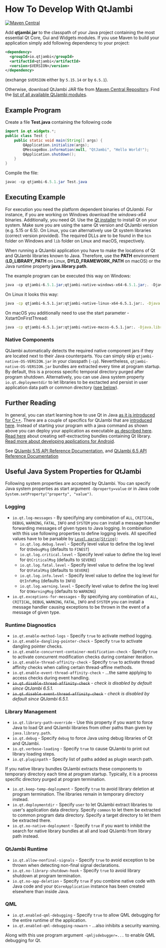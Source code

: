 # How To Develop With QtJambi

[![Maven Central](https://maven-badges.herokuapp.com/maven-central/io.qtjambi/qtjambi/badge.svg)](https://search.maven.org/artifact/io.qtjambi/qtjambi)

Add **qtjambi.jar** to the classpath of your Java project containing the most 
essential Qt Core, Gui and Widgets modules. If you use Maven to build your application simply add following dependency
to your project:

```xml
<dependency>
  <groupId>io.qtjambi</groupId>
  <artifactId>qtjambi</artifactId>
  <version>$VERSION</version>
</dependency>
```
(exchange `$VERSION` either by `5.15.14` or by `6.5.1`).

Otherwise, download QtJambi JAR file from [Maven Central Repository](https://search.maven.org/artifact/io.qtjambi/qtjambi/).
Find the [list of all available QtJambi modules](www/Modules.md).

## Example Program

Create a file **Test.java** containing the following code

``` java
import io.qt.widgets.*;
public class Test {
    public static void main(String[] args) {
        QApplication.initialize(args);
        QMessageBox.information(null, "QtJambi", "Hello World!");
        QApplication.shutdown();
    }
}
```

Compile the file:

``` powershell
javac -cp qtjambi-6.5.1.jar Test.java
```

## Executing Example

For execution you need the platform dependent binaries of *QtJambi*. For
instance, if you are working on Windows download the *windows-x64*
binaries. Additionally, you need *Qt*. Use the [Qt
installer](https://www.qt.io/download-qt-installer) to install Qt on
your system. Make sure you are using the same Qt version and QtJambi
version (e.g. 5.15 or 6.5). On Linux, you can alternatively use Qt system libraries (correct version provided).
The required DLLs are to be found in the `bin` folder on Windows and `lib` folder on Linux and macOS, respectively. 

When running a QtJambi application you have to make the locations of Qt
and QtJambi libraries known to Java. Therefore, use the **PATH**
environment (**LD\_LIBRARY\_PATH** on Linux, **DYLD\_FRAMEWORK\_PATH** on
macOS) or the Java runtime property **java.library.path**.

The example program can be executed this way on Windows:

``` powershell
java -cp qtjambi-6.5.1.jar;qtjambi-native-windows-x64-6.5.1.jar;. -Djava.library.path=C:\Qt\6.5.1\msvc2019_64\bin Test
```

On Linux it looks this way:

``` bash
java -cp qtjambi-6.5.1.jar:qtjambi-native-linux-x64-6.5.1.jar:. -Djava.library.path=<path to>/Qt/6.5.1/gcc_64/lib Test
```

On macOS you additionally need to use the start parameter -XstartOnFirstThread:

``` bash
java -cp qtjambi-6.5.1.jar:qtjambi-native-macos-6.5.1.jar:. -Djava.library.path=<path to>/Qt/6.5.1/macos/lib -XstartOnFirstThread Test
```

### Native Components

QtJambi automatically detects the required native component jars if they are located next to their Java counterparts.
You can simply skip `qtjambi-native-OS-VERSION.jar` in your classpath (`-cp`). Nevertheless, `qtjambi-native-OS-VERSION.jar` bundles are
extracted every time at program startup. By default, this is a process specific temporal directory purged after program shutdown.
Alternatively, you can use Java system property `io.qt.deploymentdir` to let libraries to be exctacted and persist in user 
application data path or common directory ([see below](#library-management)).

## Further Reading

In general, you can start learning how to use Qt in Java [as it is
introduced for
C++](https://doc.qt.io/qt-6/gettingstarted.html#create-your-first-applications).
There are a couple of specifics for QtJambi that are [introduced
here](Characteristics-of-QtJambi.md). Instead of starting your
program with a java command as shown above you can deploy your
application as executable [as described
here](How-to-deploy-QtJambi-applications.md).
[Read here](www/How-to-bundle-Qt-libraries.md) about creating self-exctracting bundles containing Qt library.
[Read more about developing applications for Android](Android.md).

See [QtJambi 5.15 API Reference
Documentation](https://doc.qtjambi.io/5.15.14/),
and [QtJambi 6.5 API Reference
Documentation](https://doc.qtjambi.io/6.5.1/)

## Useful Java System Properties for QtJambi

Following system properties are accepted by QtJambi.
You can specify Java system properties as start argument `-Dproperty=value` or in Java code `System.setProperty("property", "value")`.

### Logging

* `io.qt.log-messages` - By specifying any combination of `ALL`, `CRITICAL`, `DEBUG`, `WARNING`, `FATAL`, `INFO` and `SYSTEM` you can install a message handler forwarding messages of given types to Java logging. In combination with this use following properties to define logging levels. All specified values have to be parsable by [`Level.parse(String)`](https://docs.oracle.com/en/java/javase/11/docs/api/java.logging/java/util/logging/Level.html#parse(java.lang.String)):
    * `io.qt.log.debug.level` - Specify level value to define the log level for `QtDebugMsg` (defaults to `FINEST`)
    * `io.qt.log.critical.level` - Specify level value to define the log level for `QtCriticalMsg` (defaults to `SEVERE`)
    * `io.qt.log.fatal.level` - Specify level value to define the log level for `QtFatalMsg` (defaults to `SEVERE`)
    * `io.qt.log.info.level` - Specify level value to define the log level for `QtInfoMsg` (defaults to `INFO`)
    * `io.qt.log.warning.level` - Specify level value to define the log level for `QtWarningMsg` (defaults to `WARNING`)
* `io.qt.exceptions-for-messages` - By specifying any combination of `ALL`, `CRITICAL`, `DEBUG`, `WARNING`, `FATAL`, `INFO` and `SYSTEM` you can install a message handler causing exceptions to be thrown in the event of a message of given type.

### Runtime Diagnostics

* `io.qt.enable-method-logs` - Specify `true` to activate method logging.
* `io.qt.enable-dangling-pointer-check` - Specify `true` to activate dangling pointer checks.
* `io.qt.enable-concurrent-container-modification-check` - Specify `true` to activate concurrent modification checks during container iteration.
* `io.qt.enable-thread-affinity-check` - Specify `true` to activate thread affinity checks when calling certain thread-affine methods.
* `io.qt.enable-event-thread-affinity-check` - ...the same applying to access checks during event handling.
* ~~`io.qt.disable-thread-affinity-check`~~ - _check is disabled by default since QtJambi 6.5.1._
* ~~`io.qt.disable-event-thread-affinity-check`~~ - _check is disabled by default since QtJambi 6.5.1._

### Library Management

* `io.qt.library-path-override` - Use this property if you want to force Java to load Qt and QtJambi libraries from other paths than given by `java.library.path`.
* `io.qt.debug` - Specify `debug` to force Java using debug libraries of Qt and QtJambi.
* `io.qt.verbose-loading` - Specify `true` to cause QtJambi to print out library loading steps.
* `io.qt.pluginpath` - Specify list of paths added as plugin search path.

If you native library bundles QtJambi extracts these components to temporary directory each time at program startup. Typically, it is a process specific directory purged at program termination.

* `io.qt.keep-temp-deployment` - Specify `true` to avoid library deletion at program termination. The libraries remain in temporary directory instead.
* `io.qt.deploymentdir` - Specify `user` to let QtJambi extract libraries to user's application data directory. Specify `common` to let them be extracted to common program data directory. Specify a target directory to let them be extracted there.
* `io.qt.no-native-deployment` - Specify `true` if you want to inhibit the search for native library bundles at all and load QtJambi from library path instead.

### QtJambi Runtime

* `io.qt.allow-nonfinal-signals` - Specify `true` to avoid exception to be thrown when detecting non-final signal declarations.
* `io.qt.no-library-shutdown-hook` - Specify `true` to avoid library shutdown at program termination.
* `io.qt.no-app-deletion` - Specify `true` if you combine native code with Java code and your `QCoreApplication` instance has been created elsewhere than inside Java.

### QML

* `io.qt.enabled-qml-debugging` - Specify `true` to allow QML debugging for the entire runtime of the application.
* `io.qt.enabled-qml-debugging-nowarn` - ...also inhibits a security warning.

Along with this use program argument `-qmljsdebugger=...` to enable QML debugging for Qt. 
